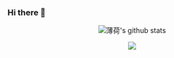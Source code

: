 ### Hi there 👋
<div align="center"> 
  
![薄荷's github stats](https://github-readme-stats-phi-cyan.vercel.app/api?username=21945764&show_icons=true)

<a href="https://github.com/21945764/BILIBILI-HELPER">
  <img align="center" src="https://github-readme-stats-phi-cyan.vercel.app/api/pin/?username=21945764&repo=BILIBILI-HELPER" />
</a>
</div>
